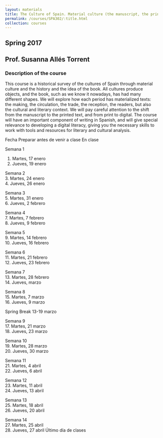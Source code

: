 ```yaml
---
layout: materials
title: The Culture of Spain. Material culture (the manuscript, the print and the digital)
permalink: /courses/SPA302/:title.html
collection: courses
---
```


## Spring 2017
## Prof. Susanna Allés Torrent

### Description of the course
This course is a historical survey of the cultures of Spain through material culture and the history and the idea of the book. All cultures produce objects, and the book, such as we know it nowadays, has had many different shapes. We will explore how each period has materialized texts: the making, the circulation, the trade, the reception, the readers, but also the cultural and literary context. We will pay careful attention to the shift from the manuscript to the printed text, and from print to digital. The course will have an important component of writing in Spanish, and will give special relevance to developing a digital literacy, giving you the necessary skills to work with tools and resources for literary and cultural analysis.


Fecha	Preparar antes de venir a clase	En clase

Semana 1
1. Martes, 17 enero		
2. Jueves, 19 enero		
	
Semana 2	
3. Martes, 24 enero		
4. Jueves, 26 enero		
	
Semana 3	
5. Martes, 31 enero		
6. Jueves, 2 febrero		
	
Semana 4	
7. Martes, 7 febrero		
8. Jueves, 9 febrero		
	
Semana 5	
9. Martes, 14 febrero		
10. Jueves, 16 febrero		
	
Semana 6	
11. Martes, 21 febrero		
12. Jueves, 23 febrero		
	
Semana 7	
13. Martes, 28 febrero		
14. Jueves, marzo		
	
Semana 8	
15. Martes, 7 marzo		
16. Jueves, 9 marzo		
	
Spring Break 13-19 marzo	
	
Semana 9	
17. Martes, 21 marzo		
18. Jueves, 23 marzo		
	
Semana 10	
19. Martes, 28 marzo		
20. Jueves, 30 marzo		
	
Semana 11	
21. Martes, 4 abril		
22. Jueves, 6 abril		
	
Semana 12	
23. Martes, 11 abril		
24. Jueves, 13 abril		
	
Semana 13	
25. Martes, 18 abril		
26. Jueves, 20 abril		
	
Semana 14	
27. Martes, 25 abril		
28. Jueves, 27 abril		Último día de clases
		

